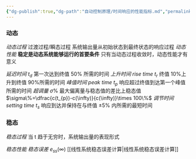 ```yaml
---
{"dg-publish":true,"dg-path":"自动控制原理/时间响应的性能指标.md","permalink":"/自动控制原理/时间响应的性能指标/","dgPassFrontmatter":true,"noteIcon":"","created":"2024-04-16T13:01:27.406+08:00","updated":"2024-04-16T19:16:52.959+08:00"}
---
```



### 动态
*动态过程*
过渡过程/瞬态过程
系统输出量从初始状态到最终状态的响应过程
*动态性能*
**稳定是动态系统能够运行的首要条件**
只有当动态过程收敛时，动态性能才有意义

*延迟时间*      $t_{d}$
第一次达到终值 $50\%$ 所需的时间
*上升时间 rise time* $t_{r}$
终值 10%上升到终值 90%所需的时间
*峰值时间 peak time*  $t_{p}$
响应超过终值到达第一个峰值所需的时间
*超调量*  $\sigma\%$
最大偏离量与稳态值的差比上稳态值
$\sigma\%=\dfrac{c(t_{p})-c(\infty)}{c(\infty)}\times 100\%$
*调节时间 setting time* $t_{s}$
响应到达并保持在与终值 $\pm5\%$ 内所需的最短时间


### 稳态
*稳态过程*
当 t 趋于无穷时，系统输出量的表现形式

*稳态性能*
*稳态误差*   $e_{ss}(\infty)$
[[线性系统稳态误差计算\|线性系统稳态误差计算]]

